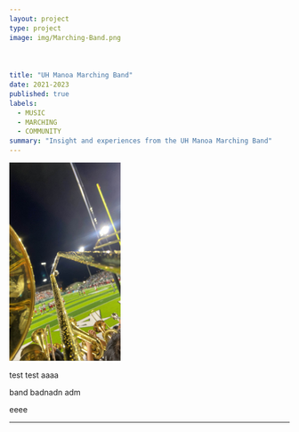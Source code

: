 ```yaml
---
layout: project
type: project
image: img/Marching-Band.png



title: "UH Manoa Marching Band"
date: 2021-2023
published: true
labels:
  - MUSIC
  - MARCHING
  - COMMUNITY
summary: "Insight and experiences from the UH Manoa Marching Band"
---
```


<div class="d-flex align-items-start p-4">
  <img width="200px" src="../img/bandstands.png" >
</div>
<p> test test aaaa
</div>
</div>

band badnadn adm

eeee

<hr>

